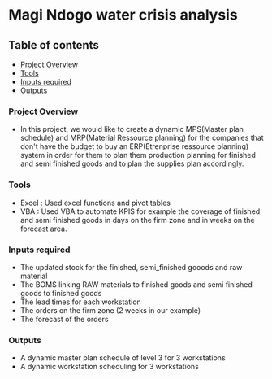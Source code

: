# Magi Ndogo water crisis analysis

## Table of contents

- [Project Overview](#project-overview)
- [Tools](#tools)
- [Inputs required](#inputs-required)
- [Outputs](#outputs)

### Project Overview

- In this project, we would like to create a dynamic MPS(Master plan schedule) and MRP(Material Ressource planning) for the companies that don't have the budget
  to buy an ERP(Etrenprise ressource planning) system in order for them to plan them production planning for finished and semi finished goods and to plan the supplies plan accordingly.

### Tools

- Excel : Used excel functions and pivot tables
- VBA :   Used VBA to automate KPIS for example the coverage of finished and semi finished goods in days on the firm zone and in weeks on the forecast area.

### Inputs required

- The updated stock for the finished, semi_finished gooods and raw material
- The BOMS linking RAW materials to finished goods and semi finished goods to finished goods
- The lead times for each workstation
- The orders on the firm zone (2 weeks in our example)
- The forecast of the orders

### Outputs

- A dynamic master plan schedule of level 3 for 3 workstations
- A dynamic workstation scheduling for 3 workstations


